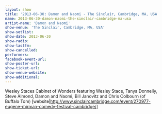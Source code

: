 ```yaml
---
layout: show
title: '2013-06-30: Damon and Naomi - The Sinclair, Cambridge, MA, USA'
name: 2013-06-30-damon-naomi-the-sinclair-cambridge-ma-usa
artist-name: 'Damon and Naomi'
show-venue: 'The Sinclair, Cambridge, MA, USA'
show-setlist: 
show-date: 2013-06-30
show-radio: 
show-lastfm: 
show-cancelled: 
performers: 
facebook-event-url: 
show-poster-url: 
show-ticket-url: 
show-venue-website: 
show-additional: 
---
```


Wesley Staces Cabinet of Wonders featuring Wesley Stace, Tanya Donnelly, Steve Almond, Damon and Naomi, Bill Janovitz and Chris Colbourn (of Buffalo Tom) [website|http://www.sinclaircambridge.com/event/270977-eugene-mirman-comedy-festival-cambridge/]